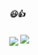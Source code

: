 ##### 😃👍

<img align="center" src="https://github-readme-stats.vercel.app/api?username=ayubatif&theme=highcontrast&show_icons=true">
<img aligh="center" src="https://aster-readme.vercel.app/api/top-langs/?username=ayubatif&exclude_lang=html&layout=compact">
